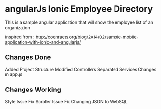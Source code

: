 angularJs Ionic Employee Directory
========================

This is a sample angular application that will show the employee list of an organization

Inspired from : http://coenraets.org/blog/2014/02/sample-mobile-application-with-ionic-and-angularjs/

## Changes Done

Added Project Structure
Modified Controllers
Separated Services
Changes in app.js

## Changes Working

Style Issue Fix
Scroller Issue Fix 
Changing JSON to WebSQL

